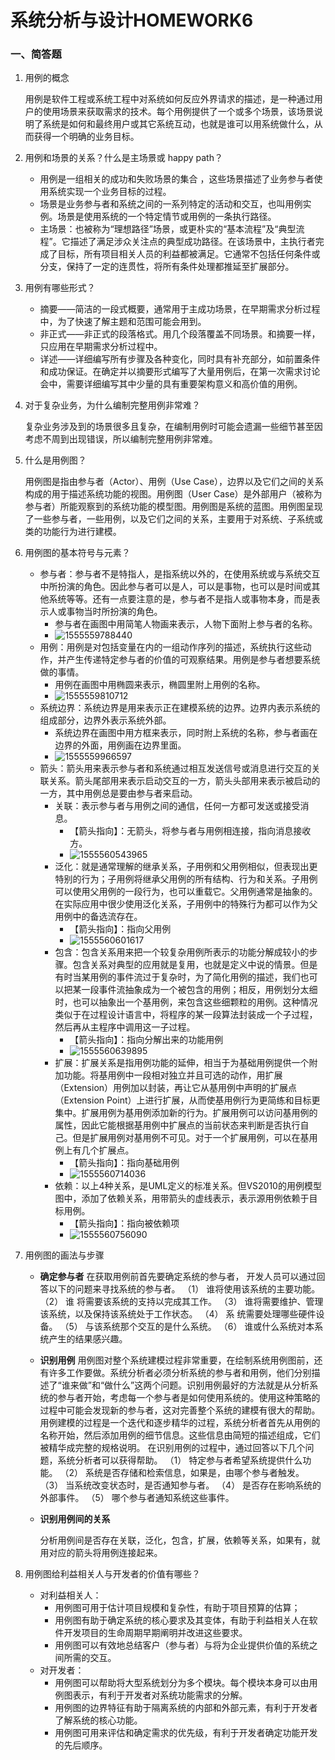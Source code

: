 # 系统分析与设计HOMEWORK6

### 一、简答题

1. 用例的概念

   用例是软件工程或系统工程中对系统如何反应外界请求的描述，是一种通过用户的使用场景来获取需求的技术。每个用例提供了一个或多个场景，该场景说明了系统是如何和最终用户或其它系统互动，也就是谁可以用系统做什么，从而获得一个明确的业务目标。

2. 用例和场景的关系？什么是主场景或 happy path？

   - 用例是一组相关的成功和失败场景的集合 ，这些场景描述了业务参与者使用系统实现一个业务目标的过程。
   - 场景是业务参与者和系统之间的一系列特定的活动和交互，也叫用例实例。场景是使用系统的一个特定情节或用例的一条执行路径。
   - 主场景：也被称为“理想路径”场景，或更朴实的“基本流程”及“典型流程”。它描述了满足涉众关注点的典型成功路径。在该场景中，主执行者完成了目标，所有项目相关人员的利益都被满足。它通常不包括任何条件或分支，保持了一定的连贯性，将所有条件处理都推延至扩展部分。

3. 用例有哪些形式？

   - 摘要——简洁的一段式概要，通常用于主成功场景，在早期需求分析过程中，为了快速了解主题和范围可能会用到。
   - 非正式——非正式的段落格式。用几个段落覆盖不同场景。和摘要一样，只应用在早期需求分析过程中。
   - 详述——详细编写所有步骤及各种变化，同时具有补充部分，如前置条件和成功保证。在确定并以摘要形式编写了大量用例后，在第一次需求讨论会中，需要详细编写其中少量的具有重要架构意义和高价值的用例。

4. 对于复杂业务，为什么编制完整用例非常难？

   复杂业务涉及到的场景很多且复杂，在编制用例时可能会遗漏一些细节甚至因考虑不周到出现错误，所以编制完整用例非常难。

5. 什么是用例图？

   用例图是指由参与者（Actor）、用例（Use Case），边界以及它们之间的关系构成的用于描述系统功能的视图。用例图（User Case）是外部用户（被称为参与者）所能观察到的系统功能的模型图。用例图是系统的蓝图。用例图呈现了一些参与者，一些用例，以及它们之间的关系，主要用于对系统、子系统或类的功能行为进行建模。

6. 用例图的基本符号与元素？

   - 参与者：参与者不是特指人，是指系统以外的，在使用系统或与系统交互中所扮演的角色。因此参与者可以是人，可以是事物，也可以是时间或其他系统等等。还有一点要注意的是，参与者不是指人或事物本身，而是表示人或事物当时所扮演的角色。
     - 参与者在画图中用简笔人物画来表示，人物下面附上参与者的名称。
     - ![1555559788440](https://github.com/Zhanggen-sysu/Software-Analysis-Design-Homework/raw/master/Homework6/1.png)
   - 用例：用例是对包括变量在内的一组动作序列的描述，系统执行这些动作，并产生传递特定参与者的价值的可观察结果。用例是参与者想要系统做的事情。
     - 用例在画图中用椭圆来表示，椭圆里附上用例的名称。
     - ![1555559810712](https://github.com/Zhanggen-sysu/Software-Analysis-Design-Homework/raw/master/Homework6/2.png)
   - 系统边界：系统边界是用来表示正在建模系统的边界。边界内表示系统的组成部分，边界外表示系统外部。
     - 系统边界在画图中用方框来表示，同时附上系统的名称，参与者画在边界的外面，用例画在边界里面。
     - ![1555559966597](https://github.com/Zhanggen-sysu/Software-Analysis-Design-Homework/raw/master/Homework6/3.png)
   - 箭头：箭头用来表示参与者和系统通过相互发送信号或消息进行交互的关联关系。箭头尾部用来表示启动交互的一方，箭头头部用来表示被启动的一方，其中用例总是要由参与者来启动。
     - 关联：表示参与者与用例之间的通信，任何一方都可发送或接受消息。
       - 【箭头指向】：无箭头，将参与者与用例相连接，指向消息接收方。
       - ![1555560543965](https://github.com/Zhanggen-sysu/Software-Analysis-Design-Homework/raw/master/Homework6/4.png)
     - 泛化：就是通常理解的继承关系，子用例和父用例相似，但表现出更特别的行为；子用例将继承父用例的所有结构、行为和关系。子用例可以使用父用例的一段行为，也可以重载它。父用例通常是抽象的。在实际应用中很少使用泛化关系，子用例中的特殊行为都可以作为父用例中的备选流存在。
       - 【箭头指向】：指向父用例
       - ![1555560601617](https://github.com/Zhanggen-sysu/Software-Analysis-Design-Homework/raw/master/Homework6/5.png)
     - 包含：包含关系用来把一个较复杂用例所表示的功能分解成较小的步骤。包含关系对典型的应用就是复用，也就是定义中说的情景。但是有时当某用例的事件流过于复杂时，为了简化用例的描述，我们也可以把某一段事件流抽象成为一个被包含的用例；相反，用例划分太细时，也可以抽象出一个基用例，来包含这些细颗粒的用例。这种情况类似于在过程设计语言中，将程序的某一段算法封装成一个子过程，然后再从主程序中调用这一子过程。
       - 【箭头指向】：指向分解出来的功能用例
       - ![1555560639895](https://github.com/Zhanggen-sysu/Software-Analysis-Design-Homework/raw/master/Homework6/6.png)
     - 扩展：扩展关系是指用例功能的延伸，相当于为基础用例提供一个附加功能。将基用例中一段相对独立并且可选的动作，用扩展（Extension）用例加以封装，再让它从基用例中声明的扩展点（Extension Point）上进行扩展，从而使基用例行为更简练和目标更集中。扩展用例为基用例添加新的行为。扩展用例可以访问基用例的属性，因此它能根据基用例中扩展点的当前状态来判断是否执行自己。但是扩展用例对基用例不可见。对于一个扩展用例，可以在基用例上有几个扩展点。
       - 【箭头指向】：指向基础用例
       - ![1555560714036](https://github.com/Zhanggen-sysu/Software-Analysis-Design-Homework/raw/master/Homework6/7.png)
     - 依赖：以上4种关系，是UML定义的标准关系。但VS2010的用例模型图中，添加了依赖关系，用带箭头的虚线表示，表示源用例依赖于目标用例。
       - 【箭头指向】：指向被依赖项
       - ![1555560756090](https://github.com/Zhanggen-sysu/Software-Analysis-Design-Homework/raw/master/Homework6/8.png)

7. 用例图的画法与步骤

   - **确定参与者** 
     在获取用例前首先要确定系统的参与者， 开发人员可以通过回答以下的问题来寻找系统的参与者。 
     （1）         谁将使用该系统的主要功能。 
     （2）         谁 将需要该系统的支持以完成其工作。 
     （3）         谁将需要维护、管理该系统，以及保持该系统处于工作状态。 
     （4）         系 统需要处理哪些硬件设备。 
     （5）         与该系统那个交互的是什么系统。 
     （6）         谁或什么系统对本系统产生的结果感兴趣。

   - **识别用例** 
     用例图对整个系统建模过程非常重要，在绘制系统用例图前，还有许多工作要做。系统分析者必须分析系统的参与者和用例，他们分别描述了“谁来做”和“做什么”这两个问题。识别用例最好的方法就是从分析系统的参与者开始，考虑每一个参与者是如何使用系统的。使用这种策略的过程中可能会发现新的参与者，这对完善整个系统的建模有很大的帮助。用例建模的过程是一个迭代和逐步精华的过程，系统分析者首先从用例的名称开始，然后添加用例的细节信息。这些信息由简短的描述组成，它们被精华成完整的规格说明。
     在识别用例的过程中，通过回答以下几个问题，系统分析者可以获得帮助。 
     （1）         特定参与者希望系统提供什么功能。 
     （2）         系统是否存储和检索信息，如果是，由哪个参与者触发。 
     （3）         当系统改变状态时，是否通知参与者。 
     （4）         是否存在影响系统的外部事件。 
     （5）         哪个参与者通知系统这些事件。

   - **识别用例间的关系**

     分析用例间是否存在关联，泛化，包含，扩展，依赖等关系，如果有，就用对应的箭头将用例连接起来。

8. 用例图给利益相关人与开发者的价值有哪些？

   - 对利益相关人：
     - 用例图可用于估计项目规模和复杂性，有助于项目预算的估算；
     - 用例图有助于确定系统的核心要求及其变体，有助于利益相关人在软件开发项目的生命周期早期阐明并改进这些要求。
     - 用例图可以有效地总结客户（参与者）与将为企业提供价值的系统之间所需的交互。
   - 对开发者：
     - 用例图可以帮助将大型系统划分为多个模块。每个模块本身可以由用例图表示，有利于开发者对系统功能需求的分解。
     - 用例图的边界特征有助于隔离系统的内部和外部元素，有利于开发者了解系统的核心功能。
     - 用例图可用来评估和确定需求的优先级，有利于开发者确定功能开发的先后顺序。